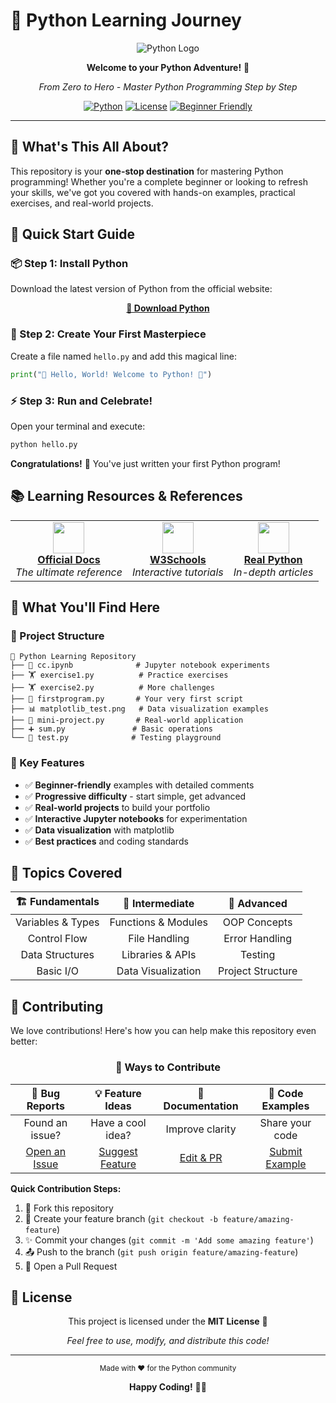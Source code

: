 # 🐍 Python Learning Journey

<div align="center">

![Python Logo](https://upload.wikimedia.org/wikipedia/commons/thumb/c/c3/Python-logo-notext.svg/110px-Python-logo-notext.svg.png)

**Welcome to your Python Adventure!** 🚀

_From Zero to Hero - Master Python Programming Step by Step_

[![Python](https://img.shields.io/badge/Python-3.x-blue.svg)](https://www.python.org/)
[![License](https://img.shields.io/badge/License-MIT-green.svg)](LICENSE)
[![Beginner Friendly](https://img.shields.io/badge/Beginner-Friendly-yellow.svg)](#)

</div>

---

## 🎯 What's This All About?

This repository is your **one-stop destination** for mastering Python programming! Whether you're a complete beginner or looking to refresh your skills, we've got you covered with hands-on examples, practical exercises, and real-world projects.

## 🚀 Quick Start Guide

### 📦 Step 1: Install Python

Download the latest version of Python from the official website:

<div align="center">

**[🔗 Download Python](https://www.python.org/downloads/)**

</div>

### 🎨 Step 2: Create Your First Masterpiece

Create a file named `hello.py` and add this magical line:

```python
print("🌟 Hello, World! Welcome to Python! 🌟")
```

### ⚡ Step 3: Run and Celebrate!

Open your terminal and execute:

```bash
python hello.py
```

**Congratulations!** 🎉 You've just written your first Python program!

## 📚 Learning Resources & References

<table>
<tr>
<td align="center">
<img src="https://docs.python.org/3/_static/py.svg" width="50">
<br>
<strong><a href="https://docs.python.org/3/">Official Docs</a></strong>
<br>
<em>The ultimate reference</em>
</td>
<td align="center">
<img src="https://www.w3schools.com/images/w3schools_green.jpg" width="50">
<br>
<strong><a href="https://www.w3schools.com/python/">W3Schools</a></strong>
<br>
<em>Interactive tutorials</em>
</td>
<td align="center">
<img src="https://realpython.com/static/real-python-logo.893c30edea56.svg" width="50">
<br>
<strong><a href="https://realpython.com/">Real Python</a></strong>
<br>
<em>In-depth articles</em>
</td>
</tr>
</table>

## 🎯 What You'll Find Here

### 📁 Project Structure

```
🐍 Python Learning Repository
├── 📓 cc.ipynb              # Jupyter notebook experiments
├── 🏋️ exercise1.py          # Practice exercises
├── 🏋️ exercise2.py          # More challenges
├── 🎯 firstprogram.py       # Your very first script
├── 📊 matplotlib_test.png   # Data visualization examples
├── 🚀 mini-project.py       # Real-world application
├── ➕ sum.py               # Basic operations
└── 🧪 test.py              # Testing playground
```

### 🌟 Key Features

- ✅ **Beginner-friendly** examples with detailed comments
- ✅ **Progressive difficulty** - start simple, get advanced
- ✅ **Real-world projects** to build your portfolio
- ✅ **Interactive Jupyter notebooks** for experimentation
- ✅ **Data visualization** with matplotlib
- ✅ **Best practices** and coding standards

## 🎨 Topics Covered

<div align="center">

|  🏗️ Fundamentals  |   🔧 Intermediate   |    🚀 Advanced    |
| :---------------: | :-----------------: | :---------------: |
| Variables & Types | Functions & Modules |   OOP Concepts    |
|   Control Flow    |    File Handling    |  Error Handling   |
|  Data Structures  |  Libraries & APIs   |      Testing      |
|     Basic I/O     | Data Visualization  | Project Structure |

</div>

## 🤝 Contributing

We love contributions! Here's how you can help make this repository even better:

<div align="center">

### 🌟 Ways to Contribute

|        🐛 Bug Reports         |        💡 Feature Ideas         |     📖 Documentation     |       🧪 Code Examples        |
| :---------------------------: | :-----------------------------: | :----------------------: | :---------------------------: |
|        Found an issue?        |        Have a cool idea?        |     Improve clarity      |        Share your code        |
| [Open an Issue](../../issues) | [Suggest Feature](../../issues) | [Edit & PR](../../pulls) | [Submit Example](../../pulls) |

</div>

**Quick Contribution Steps:**

1. 🍴 Fork this repository
2. 🌿 Create your feature branch (`git checkout -b feature/amazing-feature`)
3. ✨ Commit your changes (`git commit -m 'Add some amazing feature'`)
4. 📤 Push to the branch (`git push origin feature/amazing-feature`)
5. 🎉 Open a Pull Request

## 📄 License

<div align="center">

This project is licensed under the **MIT License** 📜

_Feel free to use, modify, and distribute this code!_

---

<sub>Made with ❤️ for the Python community</sub>

**Happy Coding!** 🎉🐍

</div>
